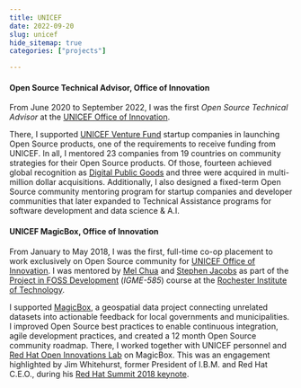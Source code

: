 ```yaml
---
title: UNICEF
date: 2022-09-20
slug: unicef
hide_sitemap: true
categories: ["projects"]

---
```


#### Open Source Technical Advisor, Office of Innovation

From June 2020 to September 2022, I was the first _Open Source Technical Advisor_ at the [UNICEF Office of Innovation][1].

There, I supported [UNICEF Venture Fund][2] startup companies in launching Open Source products, one of the requirements to receive funding from UNICEF.
In all, I mentored 23 companies from 19 countries on community strategies for their Open Source products.
Of those, fourteen achieved global recognition as [Digital Public Goods][6] and three were acquired in multi-million dollar acquisitions.
Additionally, I also designed a fixed-term Open Source community mentoring program for startup companies and developer communities that later expanded to Technical Assistance programs for software development and data science & A.I.

#### UNICEF MagicBox, Office of Innovation

From January to May 2018, I was the first, full-time co-op placement to work exclusively on Open Source community for [UNICEF Office of Innovation][1].
I was mentored by [Mel Chua][7] and [Stephen Jacobs][8] as part of the [Project in FOSS Development][9] (_IGME-585_) course at the [Rochester Institute of Technology][10].

I supported [MagicBox][3], a geospatial data project connecting unrelated datasets into actionable feedback for local governments and municipalities.
I improved Open Source best practices to enable continuous integration, agile development practices, and created a 12 month Open Source community roadmap.
There, I worked together with UNICEF personnel and [Red Hat Open Innovations Lab][4] on MagicBox.
This was an engagement highlighted by Jim Whitehurst, former President of I.B.M. and Red Hat C.E.O., during his [Red Hat Summit 2018 keynote][5].

[1]: https://www.unicef.org/innovation/
[2]: https://www.unicefinnovationfund.org/
[3]: https://www.unicef.org/innovation/Magicbox
[4]: https://www.redhat.com/en/services/consulting/open-innovation-labs
[5]: https://youtu.be/Ui-n-n_w8Ok?t=4401
[6]: https://digitalpublicgoods.net/digital-public-goods/
[7]: https://melchua.com/
[8]: https://www.rit.edu/directory/sxjics-stephen-jacobs
[9]: https://www.rit.edu/study/free-and-open-source-software-and-free-culture-minor
[10]: https://www.rit.edu/study/undergraduate
